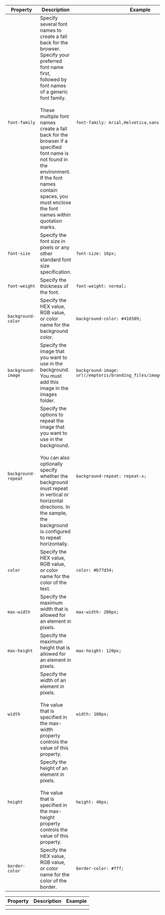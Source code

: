 
| Property            | Description                                                                                                                                                                                                                                                                                                                                                                        | Example                                                                |
| ------------------- | ---------------------------------------------------------------------------------------------------------------------------------------------------------------------------------------------------------------------------------------------------------------------------------------------------------------------------------------------------------------------------------- | --------------------------------------------------------------------- |
| `font-family`       | Specify several font names to create a fall back for the browser. Specify your preferred font name first, followed by font names of a generic font family.<br><br>These multiple font names create a fall back for the browser if a specified font name is not found in the environment. If the font names contain spaces, you must enclose the font names within quotation marks. | `font-family: Arial,Helvetica,sans-serif;`                              |
| `font-size`         | Specify the font size in pixels or any other standard font size specification.                                                                                                                                                                                                                                                                                                     | `font-size: 16px;`                                                     |
| `font-weight`       | Specify the thickness of the font.                                                                                                                                                                                                                                                                                                                                                 | `font-weight: normal;`                                                  |
| `background-color`  | Specify the HEX value, RGB value, or color name for the background color.                                                                                                                                                                                                                                                                                                          | `background-color: #416589;`                                            |
| `background-image`  | Specify the image that you want to use in the background. You must add this image in the images folder.                                                                                                                                                                                                                                                                     | `background-image: url(/emptoris/branding_files/images/login_bak.gif);` |
| `background-repeat` | Specify the options to repeat the image that you want to use in the background.<br><br>You can also optionally specify whether the background must repeat in vertical or horizontal directions. In the sample, the background is configured to repeat horizontally.                                                                                                                | `background-repeat: repeat-x;`                                          |
| `color`             | Specify the HEX value, RGB value, or color name for the color of the text.                                                                                                                                                                                                                                                                                                         | `color: #b77d34;`                                                       |
| `max-width`           | Specify the maximum width that is allowed for an element in pixels.                                                                                                                                                                                                                                                                                                                | `max-width: 200px;`                                                     |
| `max-height`          | Specify the maximum height that is allowed for an element in pixels.                                                                                                                                                                                                                                                                                                               | `max-height: 120px;`                                                    |
| `width`               | Specify the width of an element in pixels.<br><br>The value that is specified in the max-width property controls the value of this property.                                                                                                                                                                                                                                       | `width: 100px;`                                                         |
| `height`              | Specify the height of an element in pixels.<br><br>The value that is specified in the max-height property controls the value of this property.                                                                                                                                                                                                                                     | `height: 40px;`                                                         |
| `border-color`        | Specify the HEX value, RGB value, or color name for the color of the border.                                                                                                                                                                                                                                                                                                       | `border-color: #fff;`                                                   |

| Property | Description | Example |
| -------- | ----------- | ------- |
|          |             |         |
|          |             |         |